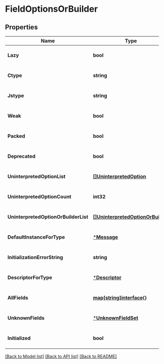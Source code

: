 # FieldOptionsOrBuilder

## Properties
Name | Type | Description | Notes
------------ | ------------- | ------------- | -------------
**Lazy** | **bool** |  | [optional] [default to null]
**Ctype** | **string** |  | [optional] [default to null]
**Jstype** | **string** |  | [optional] [default to null]
**Weak** | **bool** |  | [optional] [default to null]
**Packed** | **bool** |  | [optional] [default to null]
**Deprecated** | **bool** |  | [optional] [default to null]
**UninterpretedOptionList** | [**[]UninterpretedOption**](UninterpretedOption.md) |  | [optional] [default to null]
**UninterpretedOptionCount** | **int32** |  | [optional] [default to null]
**UninterpretedOptionOrBuilderList** | [**[]UninterpretedOptionOrBuilder**](UninterpretedOptionOrBuilder.md) |  | [optional] [default to null]
**DefaultInstanceForType** | [***Message**](Message.md) |  | [optional] [default to null]
**InitializationErrorString** | **string** |  | [optional] [default to null]
**DescriptorForType** | [***Descriptor**](Descriptor.md) |  | [optional] [default to null]
**AllFields** | [**map[string]interface{}**](interface{}.md) |  | [optional] [default to null]
**UnknownFields** | [***UnknownFieldSet**](UnknownFieldSet.md) |  | [optional] [default to null]
**Initialized** | **bool** |  | [optional] [default to null]

[[Back to Model list]](../README.md#documentation-for-models) [[Back to API list]](../README.md#documentation-for-api-endpoints) [[Back to README]](../README.md)

